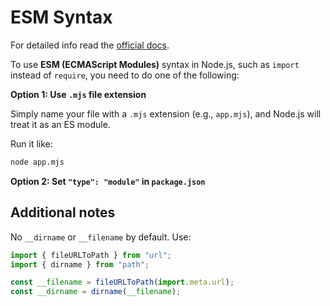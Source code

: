 # ESM Syntax

For detailed info read the [official docs](https://nodejs.org/docs/latest/api/esm.html).

To use **ESM (ECMAScript Modules)** syntax in Node.js, such as `import` instead of `require`, you need to do one of the following:

**Option 1: Use `.mjs` file extension**

Simply name your file with a `.mjs` extension (e.g., `app.mjs`), and Node.js will treat it as an ES module.

Run it like:

```bash
node app.mjs
```

**Option 2: Set `"type": "module"` in `package.json`**

## Additional notes

No `__dirname` or `__filename` by default. Use:

```js
import { fileURLToPath } from "url";
import { dirname } from "path";

const __filename = fileURLToPath(import.meta.url);
const __dirname = dirname(__filename);
```
